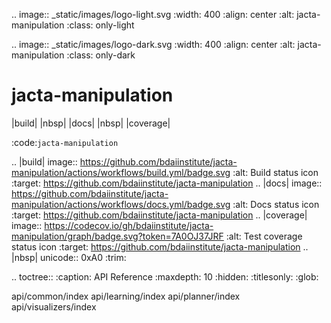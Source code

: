 .. image:: _static/images/logo-light.svg
   :width: 400
   :align: center
   :alt: jacta-manipulation
   :class: only-light

.. image:: _static/images/logo-dark.svg
   :width: 400
   :align: center
   :alt: jacta-manipulation
   :class: only-dark


# jacta-manipulation

|build| |nbsp| |docs| |nbsp| |coverage|

:code:`jacta-manipulation`


<!-- prettier-ignore-start -->

.. |build| image:: https://github.com/bdaiinstitute/jacta-manipulation/actions/workflows/build.yml/badge.svg
   :alt: Build status icon
   :target: https://github.com/bdaiinstitute/jacta-manipulation
.. |docs| image:: https://github.com/bdaiinstitute/jacta-manipulation/actions/workflows/docs.yml/badge.svg
   :alt: Docs status icon
   :target: https://github.com/bdaiinstitute/jacta-manipulation
.. |coverage| image:: https://codecov.io/gh/bdaiinstitute/jacta-manipulation/graph/badge.svg?token=7A0OJ37JRF
   :alt: Test coverage status icon
   :target: https://github.com/bdaiinstitute/jacta-manipulation
.. |nbsp| unicode:: 0xA0
   :trim:

<!-- prettier-ignore-end -->

<!-- .. toctree::
   :caption: API Reference
   :hidden:
   :maxdepth: 5
   :titlesonly:
   :glob: -->

   <!-- api/common/**/index -->
   <!-- api/**/index -->




.. toctree::
   :caption: API Reference
   :maxdepth: 10
   :hidden:
   :titlesonly:
   :glob:
   

   api/common/index
   api/learning/index
   api/planner/index
   api/visualizers/index


   <!-- api/action_trajectory/index
   api/cmaes/index
   api/core/index
   api/cross_entropy_method/index
   api/experts/index
   api/learning/index
   api/model/index
   api/mppi/index
   api/mujoco_dynamics/index
   api/mujoco_helpers/index
   api/particle_filter/index
   api/path_resolvers/index
   api/paths/index
   api/predictive_sampling/index
   api/simulator_plant/index
   api/spot_box/index
   api/spot_hand_navigation/index
   api/spot_navigation/index
   api/spot_tire/index
   api/viser_app/index
   api/viser_app/profiler/index
   api/visualization/index
   api/visuals/index -->